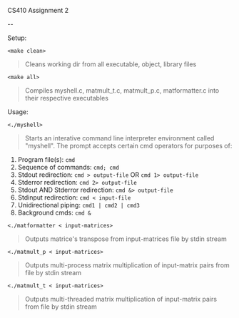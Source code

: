 CS410 Assignment 2

--

Setup:

`<make clean>`
>Cleans working dir from all executable, object, library files

`<make all>`
>Compiles myshell.c, matmult_t.c, matmult_p.c, matformatter.c into their respective executables

Usage:

`<./myshell>` 
>Starts an interative command line interpreter environment called "myshell". The prompt accepts certain cmd operators for purposes of:

1. Program file(s): 
`cmd` 
2. Sequence of commands: 
`cmd; cmd`
3. Stdout redirection: 
`cmd > output-file`
OR 
`cmd 1> output-file`
4. Stderror redirection: 
`cmd 2> output-file`
5. Stdout AND Stderror redirection: 
`cmd &> output-file`
6. Stdinput redirection: 
`cmd < input-file`
7. Unidirectional piping: 
`cmd1 | cmd2 | cmd3`
8. Background cmds: 
`cmd &`

`<./matformatter < input-matrices>` 
> Outputs matrice's transpose from input-matrices file by stdin stream

`<./matmult_p < input-matrices>` 
> Outputs multi-process matrix multiplication of input-matrix pairs from file by stdin stream

`<./matmult_t < input-matrices>` 
> Outputs multi-threaded matrix multiplication of input-matrix pairs from file by stdin stream

